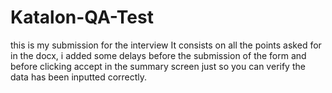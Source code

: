 # Katalon-QA-Test
this is my submission for the interview
It consists on all the points asked for in the docx, i added some delays before the submission of the form and before clicking accept in the summary screen just so you can verify the data has been inputted correctly.
